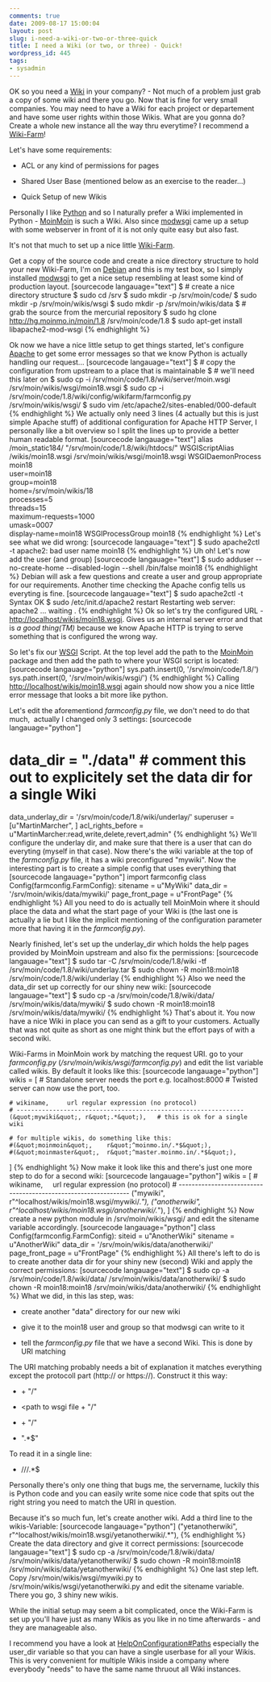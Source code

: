 ```yaml
---
comments: true
date: 2009-08-17 15:00:04
layout: post
slug: i-need-a-wiki-or-two-or-three-quick
title: I need a Wiki (or two, or three) - Quick!
wordpress_id: 445
tags:
- sysadmin
---
```


OK so you need a [Wiki](http://en.wikipedia.org/wiki/Wiki) in your company? - Not much of a problem just grab a copy of some wiki and there you go. Now that is fine for very small companies. You may need to have a Wiki for each project or departement and have some user rights within those Wikis. What are you gonna do? Create a whole new instance all the way thru everytime? I recommend a [Wiki-Farm](http://en.wikipedia.org/wiki/WikiFarm)!

Let's have some requirements:



	
  * ACL or any kind of permissions for pages

	
  * Shared User Base (mentioned below as an exercise to the reader...)

	
  * Quick Setup of new Wikis


Personally I like [Python](http://www.python.org) and so I naturally prefer a Wiki implemented in Python - [MoinMoin](http://moinmo.in) is such a Wiki. Also since [modwsgi](http://www.modwsgi.org) came up a setup with some webserver in front of it is not only quite easy but also fast.

It's not that much to set up a nice little [Wiki-Farm](http://en.wikipedia.org/wiki/WikiFarm).

Get a copy of the source code and create a nice directory structure to hold your new Wiki-Farm, I'm on [Debian](http://www.debian.org) and this is my test box, so I simply installed [modwsgi](http://packages.debian.org/libapache2-mod-wsgi) to get a nice setup resembling at least some kind of production layout.
[sourcecode langauage="text"]
$ # create a nice directory structure
$ sudo cd /srv
$ sudo mkdir -p /srv/moin/code/
$ sudo mkdir -p /srv/moin/wikis/wsgi
$ sudo mkdir -p /srv/moin/wikis/data
$ # grab the source from the mercurial repository
$ sudo hg clone http://hg.moinmo.in/moin/1.8 /srv/moin/code/1.8
$ sudo apt-get install libapache2-mod-wsgi
{% endhighlight %}

Ok now we have a nice little setup to get things started, let's configure [Apache](http://http.apache.org) to get some error messages so that we know Python is actually handling our request...
[sourcecode langauage="text"]
$ # copy the configuration from upstream to a place that is maintainable
$ # we'll need this later on
$ sudo cp -i /srv/moin/code/1.8/wiki/server/moin.wsgi /srv/moin/wikis/wsgi/moin18.wsgi
$ sudo cp -i /srv/moin/code/1.8/wiki/config/wikifarm/farmconfig.py /srv/moin/wikis/wsgi/
$ sudo vim /etc/apache2/sites-enabled/000-default
{% endhighlight %}
We actually only need 3 lines (4 actually but this is just simple Apache stuff) of additional configuration for Apache HTTP Server, I personally like a bit overview so I split the lines up to provide a better human readable format.
[sourcecode langauage="text"]
alias /moin_static184/ &quot;/srv/moin/code/1.8/wiki/htdocs/&quot;
WSGIScriptAlias /wikis/moin18.wsgi /srv/moin/wikis/wsgi/moin18.wsgi
WSGIDaemonProcess moin18 \
   user=moin18 \
   group=moin18 \
   home=/srv/moin/wikis/18 \
   processes=5 \
   threads=15 \
   maximum-requests=1000 \
   umask=0007 \
   display-name=moin18
WSGIProcessGroup moin18
{% endhighlight %}
Let's see what we did wrong:
[sourcecode langauage="text"]
$ sudo apache2ctl -t
apache2: bad user name moin18
{% endhighlight %}
Uh oh! Let's now add the user (and group)
[sourcecode langauage="text"]
$ sudo adduser --no-create-home --disabled-login --shell /bin/false moin18
{% endhighlight %}
Debian will ask a few questions and create a user and group appropriate for our requirements. Another time checking the Apache config tells us everyting is fine.
[sourcecode langauage="text"]
$ sudo apache2ctl -t
Syntax OK
$ sudo /etc/init.d/apache2 restart
Restarting web server: apache2 ... waiting .
{% endhighlight %}
Ok so let's try the configured URL - [http://localhost/wikis/moin18.wsgi](http://localhost/wikis/moin18.wsgi). Gives us an internal server error and that is _a good thing(TM)_ because we know Apache HTTP is trying to serve something that is configured the wrong way.

So let's fix our [WSGI](http://en.wikipedia.org/wiki/Wsgi) Script. At the top level add the path to the [MoinMoin](http://moinmo.in) package and then add the path to where your WSGI script is located:
[sourcecode langauage="python"]
sys.path.insert(0, '/srv/moin/code/1.8/')
sys.path.insert(0, '/srv/moin/wikis/wsgi/')
{% endhighlight %}
Calling [http://localhost/wikis/moin18.wsgi](http://localhost/wikis/moin18.wsgi) again should now show you a nice little error message that looks a bit more like python.

Let's edit the aforementiond _farmconfig.py_ file, we don't need to do that much,  actually I changed only 3 settings:
[sourcecode langauage="python"]
# data_dir = &quot;./data&quot; # comment this out to explicitely set the data dir for a single Wiki
data_underlay_dir = '/srv/moin/code/1.8/wiki/underlay/'
superuser = [u&quot;MartinMarcher&quot;, ]
acl_rights_before = u&quot;MartinMarcher:read,write,delete,revert,admin&quot;
{% endhighlight %}
We'll configure the underlay dir, and make sure that there is a user that can do everyting (myself in that case). Now there's the wiki variable at the top of the _farmconfig.py_ file, it has a wiki preconfigured "mywiki". Now the interesting part is to create a simple config that uses everything that
[sourcecode langauage="python"]
import farmconfig
class Config(farmconfig.FarmConfig):
    sitename = u&quot;MyWiki&quot;
    data_dir = '/srv/moin/wikis/data/mywiki/'
    page_front_page = u&quot;FrontPage&quot;
{% endhighlight %}
All you need to do is actually tell MoinMoin where it should place the data and what the start page of your Wiki is (the last one is actually a lie but I like the implicit mentioning of the configuration parameter more that having it in the _farmconfig.py_).

Nearly finished, let's set up the underlay_dir which holds the help pages provided by MoinMoin upstream and also fix the permissions:
[sourcecode langauage="text"]
$ sudo tar -C /srv/moin/code/1.8/wiki -tf /srv/moin/code/1.8/wiki/underlay.tar
$ sudo chown -R moin18:moin18 /srv/moin/code/1.8/wiki/underlay
{% endhighlight %}
Also we need the data_dir set up correctly for our shiny new wiki:
[sourcecode langauage="text"]
$ sudo cp -a /srv/moin/code/1.8/wiki/data/ /srv/moin/wikis/data/mywiki/
$ sudo chown -R moin18:moin18 /srv/moin/wikis/data/mywiki/
{% endhighlight %}
That's about it. You now have a nice Wiki in place you can send as a gift to your customers. Actually that was not quite as short as one might think but the effort pays of with a second wiki.

Wiki-Farms in MoinMoin work by matching the request URI. go to your _farmconfig.py_ (_/srv/moin/wikis/wsgi/farmconfig.py_) and edit the list variable called wikis. By default it looks like this:
[sourcecode langauage="python"]
wikis = [
    # Standalone server needs the port e.g. localhost:8000
    # Twisted server can now use the port, too.                         

    # wikiname,     url regular expression (no protocol)
    # ---------------------------------------------------------------
    (&quot;mywiki&quot;, r&quot;.*&quot;),   # this is ok for a single wiki

    # for multiple wikis, do something like this:
    #(&quot;moinmoin&quot;,    r&quot;^moinmo.in/.*$&quot;),
    #(&quot;moinmaster&quot;,  r&quot;^master.moinmo.in/.*$&quot;),
]
{% endhighlight %}
Now make it look like this and there's just one more step to do for a second wiki:
[sourcecode langauage="python"]
wikis = [
    # wikiname,     url regular expression (no protocol)
    # ---------------------------------------------------------------
    (&quot;mywiki&quot;, r&quot;^localhost/wikis/moin18.wsgi/mywiki/.*&quot;),
    (&quot;anotherwiki&quot;, r&quot;^localhost/wikis/moin18.wsgi/anotherwiki/.*&quot;),
]
{% endhighlight %}
Now create a new python module in /srv/moin/wikis/wsgi/ and edit the sitename variable accordingly.
[sourcecode langauage="python"]
class Config(farmconfig.FarmConfig):
    siteid = u&quot;AnotherWiki&quot;
    sitename = u&quot;AnotherWiki&quot;
    data_dir = '/srv/moin/wikis/data/anotherwiki/'
    page_front_page = u&quot;FrontPage&quot;
{% endhighlight %}
All there's left to do is to create another data dir for your shiny new (second) Wiki and apply the correct permissions:
[sourcecode langauage="text"]
$ sudo cp -a /srv/moin/code/1.8/wiki/data/ /srv/moin/wikis/data/anotherwiki/
$ sudo chown -R moin18:moin18 /srv/moin/wikis/data/anotherwiki/
{% endhighlight %}
What we did, in this las step, was:



	
  * create another "data" directory for our new wiki

	
  * give it to the moin18 user and group so that modwsgi can write to it

	
  * tell the _farmconfig.py_ file that we have a second Wiki. This is done by URI matching


The URI matching probably needs a bit of explanation it matches everything except the protocoll part (http:// or https://). Construct it this way:

	
  * <servername> + "/"

	
  * <path to wsgi file + "/"

	
  * <wikiname> + "/"

	
  * ".*$"


To read it in a single line:

	
  * <servername>/<path to wsgi file>/<wikiname>/.*$


Personally there's only one thing that bugs me, the servername, luckily this is Python code and you can easily write some nice code that spits out the right string you need to match the URI in question.

Because it's so much fun, let's create another wiki. Add a third line to the wikis-Variable:
[sourcecode langauage="python"]
(&quot;yetanotherwiki&quot;, r&quot;^localhost/wikis/moin18.wsgi/yetanotherwiki/.*&quot;),
{% endhighlight %}
Create the data directory and give it correct permissions:
[sourcecode langauage="text"]
$ sudo cp -a /srv/moin/code/1.8/wiki/data/ /srv/moin/wikis/data/yetanotherwiki/
$ sudo chown -R moin18:moin18 /srv/moin/wikis/data/yetanotherwiki/
{% endhighlight %}
One last step left. Copy /srv/moin/wikis/wsgi/mywiki.py to /srv/moin/wikis/wsgi/yetanotherwiki.py and edit the sitename variable. There you go, 3 shiny new wikis.

While the initial setup may seem a bit complicated, once the Wiki-Farm is set up you'll have just as many Wikis as you like in no time afterwards - and they are manageable also.

I recommend you have a look at [HelpOnConfiguration#Paths](http://moinmo.in/HelpOnConfiguration#paths) especially the user_dir variable so that you can have a single userbase for all your Wikis. This is very convenient for multiple Wikis inside a company where everybody "needs" to have the same name thruout all Wiki instances.
